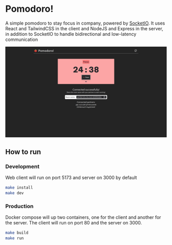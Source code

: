 # Pomodoro!
A simple pomodoro to stay focus in company, powered by [SocketIO](https://socket.io/). It uses React and TailwindCSS in the client and NodeJS and Express in the server, in addition to SocketIO to handle bidirectional and low-latency communication 

![](./assets/photo_1.png)

## How to run
### Development
Web client will run on port 5173 and server on 3000 by default
```bash
make install
make dev
```

### Production
Docker compose will up two containers, one for the client and another for the server. The client will run on port 80 and the server on 3000.
```bash
make build
make run
```
